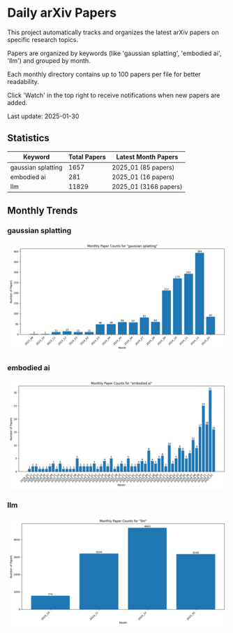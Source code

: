 # Daily arXiv Papers
This project automatically tracks and organizes the latest arXiv papers on specific research topics.

Papers are organized by keywords (like 'gaussian splatting', 'embodied ai', 'llm') and grouped by month.

Each monthly directory contains up to 100 papers per file for better readability.

Click 'Watch' in the top right to receive notifications when new papers are added.

Last update: 2025-01-30

## Statistics

| Keyword | Total Papers | Latest Month Papers |
| --- | --- | --- |
| gaussian splatting | 1657 | 2025_01 (85 papers) |
| embodied ai | 281 | 2025_01 (16 papers) |
| llm | 11829 | 2025_01 (3168 papers) |

## Monthly Trends

### gaussian splatting

![Monthly Paper Counts for gaussian splatting](papers/gaussian_splatting/monthly_stats.png)

### embodied ai

![Monthly Paper Counts for embodied ai](papers/embodied_ai/monthly_stats.png)

### llm

![Monthly Paper Counts for llm](papers/llm/monthly_stats.png)

